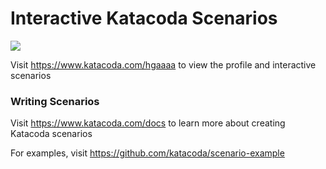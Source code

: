 # Interactive Katacoda Scenarios

[![](http://shields.katacoda.com/katacoda/hgaaaa/count.svg)](https://www.katacoda.com/hgaaaa "Get your profile on Katacoda.com")

Visit https://www.katacoda.com/hgaaaa to view the profile and interactive scenarios

### Writing Scenarios
Visit https://www.katacoda.com/docs to learn more about creating Katacoda scenarios

For examples, visit https://github.com/katacoda/scenario-example
